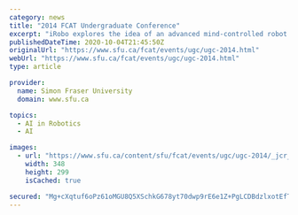 ```yaml
---
category: news
title: "2014 FCAT Undergraduate Conference"
excerpt: "iRobo explores the idea of an advanced mind-controlled robot that allows the user to live in an idealized form. Its purpose is to help the disabled experience a richer life and be a part of the community again. Hsieh, a presenter at the FCAT Undergraduate ..."
publishedDateTime: 2020-10-04T21:45:50Z
originalUrl: "https://www.sfu.ca/fcat/events/ugc/ugc-2014.html"
webUrl: "https://www.sfu.ca/fcat/events/ugc/ugc-2014.html"
type: article

provider:
  name: Simon Fraser University
  domain: www.sfu.ca

topics:
  - AI in Robotics
  - AI

images:
  - url: "https://www.sfu.ca/content/sfu/fcat/events/ugc/ugc-2014/_jcr_content/main_content/textimage_1/image.img.original.low.jpg/1534354700435.jpg"
    width: 348
    height: 299
    isCached: true

secured: "Mg+cXqtuf6oPz61oMGU8Q5XSchkG678yt70dwp9rE6e1Z+PgLCDBdzlxotEfTDpNlFHD9gzxJ/YT0hbFtWbg8owTLlnLUU1BlOVbPw2pve7nszIRk983e9SIQYUXIZT40vFgwJAI+t5OVSIDcXnsl3vRcU++J3h32tD7Ne2z43Ukk6SWdQZPrWwYEvUvYtlDTSSbHUuFq7ITAjCVHOvGW2IyKhGPZ62tHrCIe6o45kvxK67+Z0BqtfQtMfC9trqSP0OEUt8JFF8pUmyR6vgC1yUsrL9GUUzM9GBdV9jfX8v9Hga1in/Rd+MV+nLJCuuZMQSgKZ5TSJ77kyZK4sAcPbFCAYaWOuQoMtYjysIVdC8=;lh7OIDpUiIkaPUa7xb4i/Q=="
---
```


